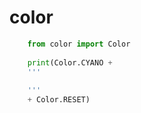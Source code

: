 # color

```python
    from color import Color
    
    print(Color.CYANO +
    '''
        
    '''
    + Color.RESET)

```


